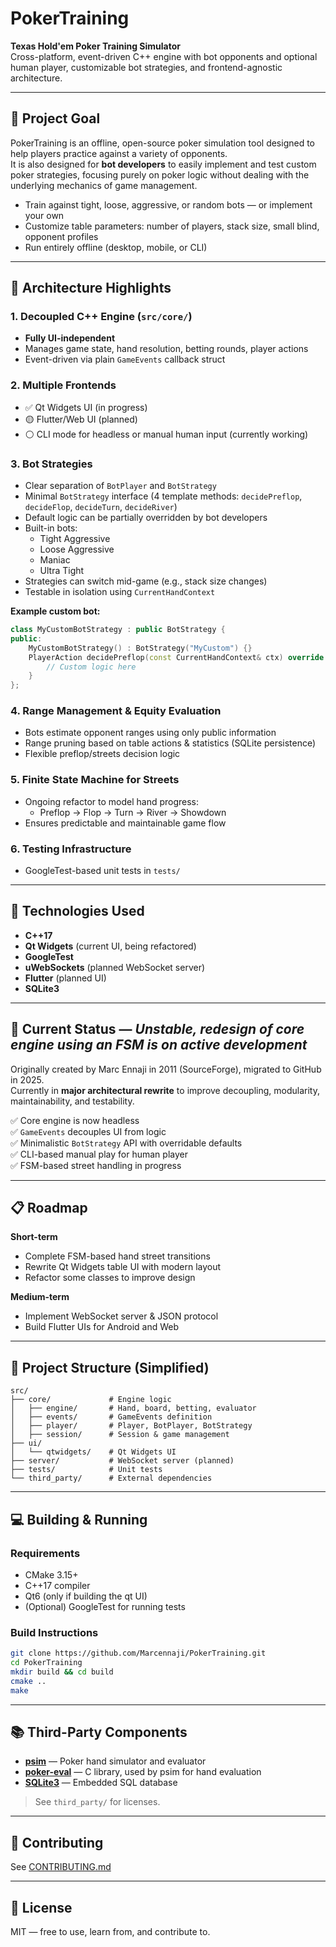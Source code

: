 # PokerTraining

**Texas Hold'em Poker Training Simulator**  
Cross-platform, event-driven C++ engine with bot opponents and optional human player, customizable bot strategies, and frontend-agnostic architecture.

---

## 🎯 Project Goal

PokerTraining is an offline, open-source poker simulation tool designed to help players practice against a variety of opponents.  
It is also designed for **bot developers** to easily implement and test custom poker strategies, focusing purely on poker logic without dealing with the underlying mechanics of game management.

- Train against tight, loose, aggressive, or random bots — or implement your own  
- Customize table parameters: number of players, stack size, small blind, opponent profiles  
- Run entirely offline (desktop, mobile, or CLI)

---

## 🧱 Architecture Highlights

### 1. **Decoupled C++ Engine** (`src/core/`)
- **Fully UI-independent** 
- Manages game state, hand resolution, betting rounds, player actions
- Event-driven via plain `GameEvents` callback struct

### 2. **Multiple Frontends**
- ✅ Qt Widgets UI (in progress)
- 🟡 Flutter/Web UI (planned)
- ⚪ CLI mode for headless or manual human input (currently working)

### 3. **Bot Strategies**
- Clear separation of `BotPlayer` and `BotStrategy`
- Minimal `BotStrategy` interface (4 template methods: `decidePreflop`, `decideFlop`, `decideTurn`, `decideRiver`)
- Default logic can be partially overridden by bot developers
- Built-in bots:
  - Tight Aggressive
  - Loose Aggressive
  - Maniac
  - Ultra Tight
- Strategies can switch mid-game (e.g., stack size changes)
- Testable in isolation using `CurrentHandContext`

**Example custom bot:**
```cpp
class MyCustomBotStrategy : public BotStrategy {
public:
    MyCustomBotStrategy() : BotStrategy("MyCustom") {}
    PlayerAction decidePreflop(const CurrentHandContext& ctx) override {
        // Custom logic here
    }
};
```

### 4. **Range Management & Equity Evaluation**
- Bots estimate opponent ranges using only public information
- Range pruning based on table actions & statistics (SQLite persistence)
- Flexible preflop/streets decision logic

### 5. **Finite State Machine for Streets**
- Ongoing refactor to model hand progress:
  - Preflop → Flop → Turn → River → Showdown
- Ensures predictable and maintainable game flow

### 6. **Testing Infrastructure**
- GoogleTest-based unit tests in `tests/`

---

## 🔧 Technologies Used
- **C++17**
- **Qt Widgets** (current UI, being refactored)
- **GoogleTest**
- **uWebSockets** (planned WebSocket server)
- **Flutter** (planned UI)
- **SQLite3**

---

## 🚀 Current Status — *Unstable, redesign of core engine using an FSM is on active development*
Originally created by Marc Ennaji in 2011 (SourceForge), migrated to GitHub in 2025.  
Currently in **major architectural rewrite** to improve decoupling, modularity, maintainability, and testability.

✅ Core engine is now headless  
✅ `GameEvents` decouples UI from logic  
✅ Minimalistic `BotStrategy` API with overridable defaults  
✅ CLI-based manual play for human player  
✅ FSM-based street handling in progress  

---

## 📋 Roadmap

**Short-term**
- Complete FSM-based hand street transitions
- Rewrite Qt Widgets table UI with modern layout
- Refactor some classes to improve design

**Medium-term**
- Implement WebSocket server & JSON protocol
- Build Flutter UIs for Android and Web

---

## 📁 Project Structure (Simplified)
```
src/
├── core/             # Engine logic
│   ├── engine/       # Hand, board, betting, evaluator
│   ├── events/       # GameEvents definition
│   ├── player/       # Player, BotPlayer, BotStrategy
│   ├── session/      # Session & game management
├── ui/
│   └── qtwidgets/    # Qt Widgets UI
├── server/           # WebSocket server (planned)
├── tests/            # Unit tests
└── third_party/      # External dependencies
```

---

## 💻 Building & Running

### Requirements
- CMake 3.15+
- C++17 compiler
- Qt6 (only if building the qt UI)
- (Optional) GoogleTest for running tests

### Build Instructions
```bash
git clone https://github.com/Marcennaji/PokerTraining.git
cd PokerTraining
mkdir build && cd build
cmake ..
make
```

---

## 📚 Third-Party Components

- **[psim](https://github.com/christophschmalhofer/poker/tree/master/XPokerEval/XPokerEval.PokerSim)** — Poker hand simulator and evaluator  
- **[poker-eval](https://github.com/atinm/poker-eval)** — C library, used by psim for hand evaluation  
- **[SQLite3](https://www.sqlite.org/index.html)** — Embedded SQL database  

> See `third_party/` for licenses.

---

## 🤝 Contributing
See [CONTRIBUTING.md](CONTRIBUTING.md)

---

## 📝 License
MIT — free to use, learn from, and contribute to.
